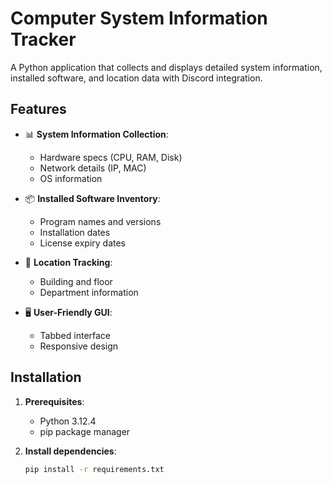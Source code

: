 # Computer System Information Tracker

A Python application that collects and displays detailed system information, installed software, and location data with Discord integration.


## Features

- 📊 **System Information Collection**:
  - Hardware specs (CPU, RAM, Disk)
  - Network details (IP, MAC)
  - OS information
- 📦 **Installed Software Inventory**:
  - Program names and versions
  - Installation dates
  - License expiry dates
- 📍 **Location Tracking**:
  - Building and floor
  - Department information

- 🖥️ **User-Friendly GUI**:
  - Tabbed interface
  - Responsive design

## Installation

1. **Prerequisites**:
   - Python 3.12.4
   - pip package manager

2. **Install dependencies**:
   ```bash
   pip install -r requirements.txt


